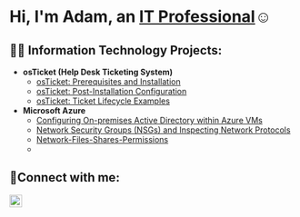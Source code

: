 <h1>Hi, I'm Adam, an <a href="https://linkedin.com/in/Josh">IT Professional</a>☺</h1>

<h2>👨‍💻 Information Technology Projects:</h2>

- <b>osTicket (Help Desk Ticketing System)</b>
  - [osTicket: Prerequisites and Installation](https://github.com/AdamAccilien12/osticket-prereqs)
  - [osTicket: Post-Installation Configuration](https://github.com/AdamAccilien12/post-install-config)
  - [osTicket: Ticket Lifecycle Examples](https://github.com/AdamAccilien12/ticket-lifecycle)
- <b>Microsoft Azure</b>
  - [Configuring On-premises Active Directory within Azure VMs](https://github.com/AdamAccilien12/config-ad)
  - [Network Security Groups (NSGs) and Inspecting Network Protocols](https://github.com/AdamAccilien12/azure-network-protocols)
  - [Network-Files-Shares-Permissions](https://github.com/AdamAccilien12/Network-Files-Shares-Permissions)
  -

<h2>🤳Connect with me:</h2>


[<img align="left" alt="Josh | LinkedIn" width="22px" src="https://cdn.jsdelivr.net/npm/simple-icons@v3/icons/linkedin.svg" />][linkedin]


[linkedin]: https://linkedin.com/in/Josh
